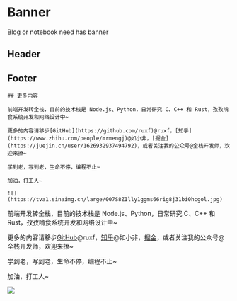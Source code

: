 # Banner

Blog or notebook need has banner

## Header

## Footer

```text
## 更多内容

前端开发转全栈，目前的技术栈是 Node.js、Python，日常研究 C、C++ 和 Rust，孜孜啃食系统开发和网络设计中~

更多的内容请移步[GitHub](https://github.com/ruxf)@ruxf，[知乎](https://www.zhihu.com/people/mrmengj)@如小非，[掘金](https://juejin.cn/user/1626932937494792)，或者关注我的公众号@全栈开发师，欢迎来撩~

学到老，写到老，生命不停，编程不止~

加油，打工人~

![](https://tva1.sinaimg.cn/large/007S8ZIlly1ggms66rig8j31bi0hcgol.jpg)
```
前端开发转全栈，目前的技术栈是 Node.js、Python，日常研究 C、C++ 和 Rust，孜孜啃食系统开发和网络设计中~

更多的内容请移步[GitHub](https://github.com/ruxf)@ruxf，[知乎](https://www.zhihu.com/people/mrmengj)@如小非，[掘金](https://juejin.cn/user/1626932937494792)，或者关注我的公众号@全栈开发师，欢迎来撩~

学到老，写到老，生命不停，编程不止~

加油，打工人~


![](https://tva1.sinaimg.cn/large/007S8ZIlly1ggms66rig8j31bi0hcgol.jpg)
